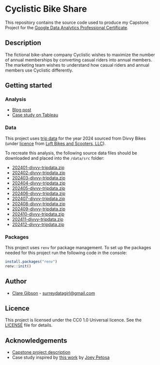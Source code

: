 # Cyclistic Bike Share
This repository contains the source code used to produce my Capstone Project for the [Google Data Analytics Professional Certificate](https://grow.google/certificates/en_uk/certificates/data-analytics/?utm_source=google&utm_medium=paidsearch&utm_campaign=ha-sem-bk-data-exa__geo—UK&utm_term=google%20data%20analytics%20professional%20certificate&gclsrc=aw.ds&gad_source=1&gbraid=0AAAAA9UI9ejmZlJzsSNlAUxzqdvaWch7r&gclid=CjwKCAiAp4O8BhAkEiwAqv2UqE9zR11P0MSDuN9xc5ezDuRVvEndRc5_Vk9cqKekoJm8kCxAuPKF0BoCvmMQAvD_BwE).

## Description
The fictional bike-share company Cyclistic wishes to maximize the number of annual memberships by converting casual riders into annual members. The marketing team wishes to understand how casual riders and annual members use Cyclistic differently.

## Getting started
### Analysis
- [Blog post](https://www.datatranslator.co.uk/portfolio/cyclistic-bike-share/)
- [Case study on Tableau](https://public.tableau.com/app/profile/datatranslator/viz/CyclisticBikeShare_17374793232980/CaseStudy)

### Data
This project uses [trip data](https://divvy-tripdata.s3.amazonaws.com/index.html) for the year 2024 sourced from Divvy Bikes (under [licence](https://divvybikes.com/data-license-agreement) from [Lyft Bikes and Scooters, LLC](https://divvybikes-marketing-staging.lyft.net/system-data)).

To recreate this analysis, the following source data files should be downloaded and placed into the `/data/src` folder:

- [202401-divvy-tripdata.zip](https://divvy-tripdata.s3.amazonaws.com/202401-divvy-tripdata.zip)
- [202402-divvy-tripdata.zip](https://divvy-tripdata.s3.amazonaws.com/202402-divvy-tripdata.zip)
- [202403-divvy-tripdata.zip](https://divvy-tripdata.s3.amazonaws.com/202403-divvy-tripdata.zip)
- [202404-divvy-tripdata.zip](https://divvy-tripdata.s3.amazonaws.com/202404-divvy-tripdata.zip)
- [202405-divvy-tripdata.zip](https://divvy-tripdata.s3.amazonaws.com/202405-divvy-tripdata.zip)
- [202406-divvy-tripdata.zip](https://divvy-tripdata.s3.amazonaws.com/202406-divvy-tripdata.zip)
- [202407-divvy-tripdata.zip](https://divvy-tripdata.s3.amazonaws.com/202407-divvy-tripdata.zip)
- [202408-divvy-tripdata.zip](https://divvy-tripdata.s3.amazonaws.com/202408-divvy-tripdata.zip)
- [202409-divvy-tripdata.zip](https://divvy-tripdata.s3.amazonaws.com/202409-divvy-tripdata.zip)
- [202410-divvy-tripdata.zip](https://divvy-tripdata.s3.amazonaws.com/202410-divvy-tripdata.zip)
- [202411-divvy-tripdata.zip](https://divvy-tripdata.s3.amazonaws.com/202411-divvy-tripdata.zip)
- [202412-divvy-tripdata.zip](https://divvy-tripdata.s3.amazonaws.com/202412-divvy-tripdata.zip)

### Packages
This project uses `renv` for package management. To set up the packages needed for this project run the following code in the console:

```r
install.packages("renv")
renv::init()
```

## Author

- [Clare Gibson](https://www.surreydatagirl.com) - [surreydatagirl@gmail.com](mailto:surreydatagirl.com)

## Licence
This project is licensed under the CC0 1.0 Universal licence. See the [LICENSE](./LICENSE) file for details.

## Acknowledgements

- [Capstone project description](https://www.coursera.org/learn/google-data-analytics-capstone?specialization=google-data-analytics)
- Case study inspired by [this work](https://public.tableau.com/app/profile/joe.petosa/viz/CyclisticBikeshareinChicago/CyclisticBikeshareinChicago) by [Joey Petosa](https://www.joeypetosa.com)
